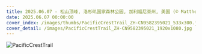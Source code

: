 ```yaml
---
title: 2025.06.07 - 松山顶峰, 洛杉矶国家森林公园, 加利福尼亚州, 美国 (© Matthew Kuhns/TANDEM Stills + Motion)
date: 2025.06.07 00:00:00
cover_index: /images/thumbs/PacificCrestTrail_ZH-CN9582395021_533x300.jpg
cover_detail: /images/PacificCrestTrail_ZH-CN9582395021_1920x1080.jpg
---
```


![PacificCrestTrail](/images/PacificCrestTrail_ZH-CN9582395021_1920x1080.jpg)
